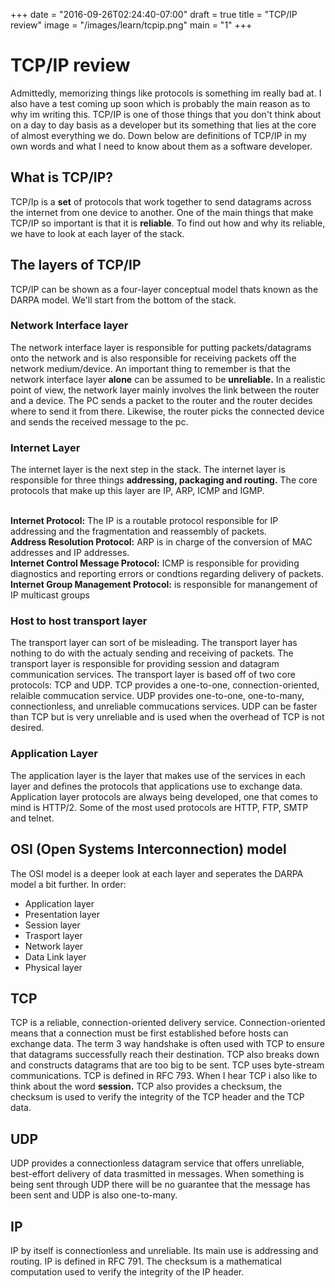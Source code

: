 +++
date = "2016-09-26T02:24:40-07:00"
draft = true
title = "TCP/IP review"
image = "/images/learn/tcpip.png"
main = "1"
+++

<h1>TCP/IP review</h1>
Admittedly, memorizing things like protocols is something im really bad at. I also have a test coming up soon which is probably the main reason as to why im writing this. TCP/IP is one of those things that you don't think about on a day to day basis as a developer but its something that lies at the core of almost everything we do. Down below are definitions of TCP/IP in my own words and what I need to know about them as a software developer.

<h2>What is TCP/IP?</h2>
TCP/Ip is a <b>set</b> of protocols that work together to send datagrams across the internet from one device to another. One of the main things that make TCP/IP so important is that it is <b>reliable</b>. To find out how and why its reliable, we have to look at each layer of the stack.

<h2>The layers of TCP/IP</h2>
TCP/IP can be shown as a four-layer conceptual model thats known as the DARPA model. We'll start from the bottom of the stack.

<h3>Network Interface layer</h3>
    The network interface layer is responsible for putting packets/datagrams onto the network and is also responsible for receiving packets off the network medium/device. An important thing to remember is that the network interface layer <b>alone</b> can be assumed to be <b>unreliable.</b> In a realistic point of view, the network layer mainly involves the link between the router and a device. The PC sends a packet to the router and the router decides where to send it from there. Likewise, the router picks the connected device and sends the received message to the pc.

<h3>Internet Layer</h3>
    The internet layer is the next step in the stack. The internet layer is responsible for three things <b>addressing, packaging and routing.</b> The core protocols that make up this layer are IP, ARP, ICMP and IGMP. <br/><br/>
    
<b>Internet Protocol:</b> The IP is a routable protocol responsible for IP addressing and the fragmentation and reassembly of packets.<br/>
<b>Address Resolution Protocol:</b> ARP is in charge of the conversion of MAC addresses and IP addresses.<br/>
<b>Internet Control Message Protocol:</b> ICMP is responsible for providing diagnostics and reporting errors or condtions regarding delivery of packets.<br/>
<b>Internet Group Management Protocol:</b> is responsible for manangement of IP multicast groups<br/>
    
<h3>Host to host transport layer</h3>
    The transport layer can sort of be misleading. The transport layer has nothing to do with the actualy sending and receiving of packets. The transport layer is responsible for providing session and datagram communication services. The transport layer is based off of two core protocols: TCP and UDP. TCP provides a one-to-one, connection-oriented, relaible commucation service. UDP provides one-to-one, one-to-many, connectionless, and unreliable  commucations services. UDP can be faster than TCP but is very unreliable and is used when the overhead of TCP is not desired.
    
<h3>Application Layer</h3>
    The application layer is the layer that makes use of the services in each layer and defines the protocols that applications use to exchange data. Application layer protocols are always being developed, one that comes to mind is HTTP/2. Some of the most used protocols are HTTP, FTP, SMTP and telnet.

<h2>OSI (Open Systems Interconnection) model</h2>
The OSI model is a deeper look at each layer and seperates the DARPA model a bit further. In order:
<ul>
    <li>Application layer</li>
    <li>Presentation layer</li>
    <li>Session layer</li>
    <li>Trasport layer</li>
    <li>Network layer</li>
    <li>Data Link layer</li>
    <li>Physical layer</li>
</ul>

<h2>TCP</h2>
TCP is a reliable, connection-oriented delivery service. Connection-oriented means that a connection must be first established before hosts can exchange data. The term 3 way handshake is often used with TCP to ensure that datagrams successfully reach their destination. TCP also breaks down and constructs datagrams that are too big to be sent. TCP uses byte-stream communications. TCP is defined in RFC 793. When I hear TCP i also like to think about the word <b>session.</b> TCP also provides a checksum, the checksum is used to verify the integrity of the TCP header and the TCP data.
<h2>UDP</h2>
UDP provides a connectionless datagram service that offers unreliable, best-effort delivery of data trasmitted in messages. When something is being sent through UDP there will be no guarantee that the message has been sent and UDP is also one-to-many.
<h2>IP</h2>
IP by itself is connectionless and unreliable. Its main use is addressing and routing. IP is defined in RFC 791. The checksum is a mathematical computation used to verify the integrity of the IP header.


<br />
<br />